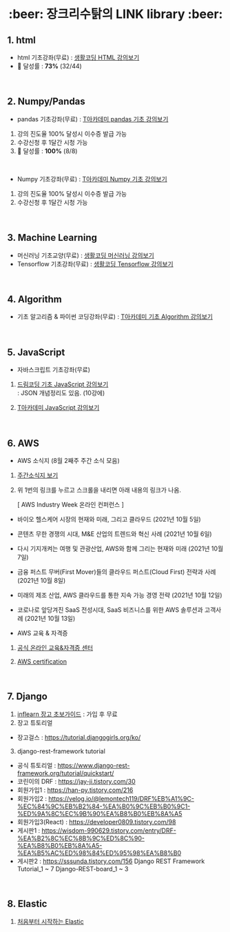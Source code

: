 <h1 align='center'> :beer: 장크리수탉의 LINK library :beer:</h1>



## 1. html
- html 기초강좌(무료) : <a href="https://www.youtube.com/playlist?list=PLuHgQVnccGMDUzDDCKW-pCZQY-MMCX5yB">생활코딩 HTML 강의보기</a>
- :feet: 달성률 : **73%** (32/44)

<br>

## 2. Numpy/Pandas
- pandas 기초강좌(무료) : <a href="https://tacademy.skplanet.com/live/player/onlineLectureDetail.action?seq=180">T아카데미 pandas 기초 강의보기</a>
 1. 강의 진도율 100% 달성시 이수증 발급 가능
 2. 수강신청 후 1달간 시청 가능
 3. :feet: 달성률 : **100%** (8/8)
 
<br>

- Numpy 기초강좌(무료) : <a href="https://tacademy.skplanet.com/live/player/onlineLectureDetail.action?seq=153">T아카데미 Numpy 기초 강의보기</a>
 1. 강의 진도율 100% 달성시 이수증 발급 가능
 2. 수강신청 후 1달간 시청 가능

<br>

## 3. Machine Learning
- 머신러닝 기초교양(무료) : <a href="https://www.youtube.com/playlist?list=PLuHgQVnccGMDy5oF7G5WYxLF3NCYhB9H9">생활코딩 머신러닝 강의보기</a>
- Tensorflow 기초강좌(무료) : <a href="https://www.youtube.com/playlist?list=PLl1irxoYh2wyLwJutUZx5Q_QEEDZoXBnz">생활코딩 Tensorflow 강의보기</a>


<br>

## 4. Algorithm
- 기초 알고리즘 & 파이썬 코딩강좌(무료) : <a href="https://tacademy.skplanet.com/live/player/onlineLectureDetail.action?seq=175">T아카데미 기초 Algorithm 강의보기</a>

<br>

## 5. JavaScript
- 자바스크립트 기초강좌(무료) 
 1. <a href="https://www.youtube.com/playlist?list=PLv2d7VI9OotTVOL4QmPfvJWPJvkmv6h-2">드림코딩 기초 JavaScript 강의보기</a>
 <br> : JSON 개념정리도 있음. (10강에)
 
 2. <a href="https://tacademy.skplanet.com/live/player/onlineLectureDetail.action?seq=54"> T아카데미 JavaScript 강의보기</a>

<br>

## 6. AWS
- AWS 소식지 (8월 2째주 주간 소식 모음)
1. <a href="https://aws.amazon.com/ko/blogs/korea/week-in-review-30-08-21/?nc1=b_rp">주간소식지 보기</a>

2. 위 1번의 링크를 누르고 스크롤을 내리면 아래 내용의 링크가 나옴.

   [ AWS Industry Week 온라인 컨퍼런스 ]

 - 바이오 헬스케어 시장의 현재와 미래, 그리고 클라우드 (2021년 10월 5일)
 - 콘텐츠 무한 경쟁의 시대, M&E 산업의 트렌드와 혁신 사례 (2021년 10월 6일)
 - 다시 기지개켜는 여행 및 관광산업, AWS와 함께 그리는 현재와 미래 (2021년 10월 7일)
 - 금융 퍼스트 무버(First Mover)들의 클라우드 퍼스트(Cloud First) 전략과 사례 (2021년 10월 8일)
 - 미래의 제조 산업, AWS 클라우드를 통한 지속 가능 경영 전략 (2021년 10월 12일)
 - 코로나로 앞당겨진 SaaS 전성시대, SaaS 비즈니스를 위한 AWS 솔루션과 고객사례 (2021년 10월 13일)

- AWS 교육 & 자격증
1. <a href="https://www.aws.training/">공식 온라인 교육&자격증 센터</a>

2. <a href="https://aws.amazon.com/ko/certification/certification-prep/?th=cta&cta=header&p=2">AWS certification</a> 

<br>

## 7. Django
1. <a href="https://www.inflearn.com/course/django-%EC%B4%88%EB%B3%B4-%EA%B0%80%EC%9D%B4%EB%93%9C-%EC%8B%A4%EC%8A%B5%EC%9D%84-%ED%86%B5%ED%95%B4-%EC%95%8C%EC%95%84%EB%B3%B4%EB%8A%94-%EC%9E%A5%EA%B3%A0-%EC%9E%85%EB%AC%B8">inflearn 장고 초보가이드</a>
 : 가입 후 무료
2. 장고 튜토리얼
- 장고걸스 : https://tutorial.djangogirls.org/ko/
3. django-rest-framework tutorial
- 공식 튜토리얼 : https://www.django-rest-framework.org/tutorial/quickstart/
- 코린이의 DRF : https://jay-ji.tistory.com/30
- 회원가입1 : https://han-py.tistory.com/216
- 회원가입2 : https://velog.io/@lemontech119/DRF%EB%A1%9C-%EC%84%9C%EB%B2%84-%EA%B0%9C%EB%B0%9C1-%ED%9A%8C%EC%9B%90%EA%B8%B0%EB%8A%A5
- 회원가입3(React) : https://developer0809.tistory.com/98
- 게시판1 : https://wisdom-990629.tistory.com/entry/DRF-%EA%B2%8C%EC%8B%9C%ED%8C%90-%EA%B8%B0%EB%8A%A5-%EA%B5%AC%ED%98%84%ED%95%98%EA%B8%B0
- 게시판2 : https://sssunda.tistory.com/156
Django REST Framework Tutorial_1 ~ 7
Django-REST-board_1 ~ 3
 
 <br>
 
 ## 8. Elastic
 1.  <a href = "https://www.youtube.com/watch?v=Ks0P49B4OsA&list=PLhFRZgJc2afp0gaUnQf68kJHPXLG16YCf">처음부터 시작하는 Elastic</a>

